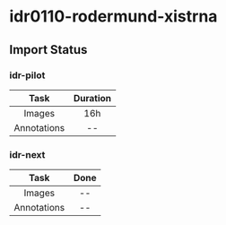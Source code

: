 # idr0110-rodermund-xistrna

## Import Status

### idr-pilot
| Task | Duration |
| :----: |:----:|
| Images| 16h |
| Annotations | -- |

### idr-next
| Task | Done |
| :----: |:----:|
| Images| -- | 
| Annotations | -- |
